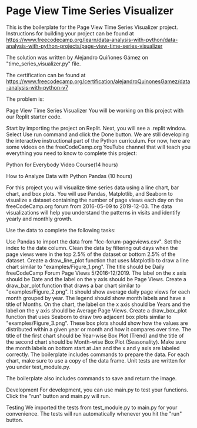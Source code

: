 # Page View Time Series Visualizer

This is the boilerplate for the Page View Time Series Visualizer project. Instructions for building your project can be found at https://www.freecodecamp.org/learn/data-analysis-with-python/data-analysis-with-python-projects/page-view-time-series-visualizer

The solution was written by Alejandro Quiñones Gámez on "time_series_visualizer.py" file.

The certification can be found at https://www.freecodecamp.org/certification/alejandroQuinonesGamez/data-analysis-with-python-v7

The problem is:

Page View Time Series Visualizer
You will be working on this project with our Replit starter code.

Start by importing the project on Replit.
Next, you will see a .replit window.
Select Use run command and click the Done button.
We are still developing the interactive instructional part of the Python curriculum. For now, here are some videos on the freeCodeCamp.org YouTube channel that will teach you everything you need to know to complete this project:

Python for Everybody Video Course(14 hours)

How to Analyze Data with Python Pandas (10 hours)

For this project you will visualize time series data using a line chart, bar chart, and box plots. You will use Pandas, Matplotlib, and Seaborn to visualize a dataset containing the number of page views each day on the freeCodeCamp.org forum from 2016-05-09 to 2019-12-03. The data visualizations will help you understand the patterns in visits and identify yearly and monthly growth.

Use the data to complete the following tasks:

Use Pandas to import the data from "fcc-forum-pageviews.csv". Set the index to the date column.
Clean the data by filtering out days when the page views were in the top 2.5% of the dataset or bottom 2.5% of the dataset.
Create a draw_line_plot function that uses Matplotlib to draw a line chart similar to "examples/Figure_1.png". The title should be Daily freeCodeCamp Forum Page Views 5/2016-12/2019. The label on the x axis should be Date and the label on the y axis should be Page Views.
Create a draw_bar_plot function that draws a bar chart similar to "examples/Figure_2.png". It should show average daily page views for each month grouped by year. The legend should show month labels and have a title of Months. On the chart, the label on the x axis should be Years and the label on the y axis should be Average Page Views.
Create a draw_box_plot function that uses Seaborn to draw two adjacent box plots similar to "examples/Figure_3.png". These box plots should show how the values are distributed within a given year or month and how it compares over time. The title of the first chart should be Year-wise Box Plot (Trend) and the title of the second chart should be Month-wise Box Plot (Seasonality). Make sure the month labels on bottom start at Jan and the x and y axis are labeled correctly. The boilerplate includes commands to prepare the data.
For each chart, make sure to use a copy of the data frame. Unit tests are written for you under test_module.py.

The boilerplate also includes commands to save and return the image.

Development
For development, you can use main.py to test your functions. Click the "run" button and main.py will run.

Testing
We imported the tests from test_module.py to main.py for your convenience. The tests will run automatically whenever you hit the "run" button.